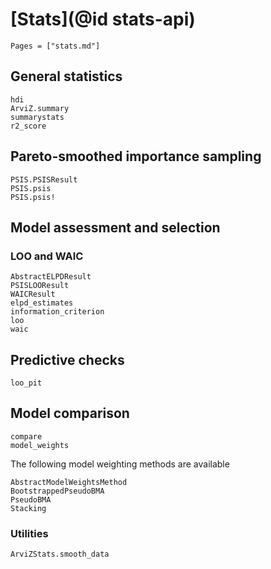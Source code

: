# [Stats](@id stats-api)

```@index
Pages = ["stats.md"]
```

## General statistics

```@docs
hdi
ArviZ.summary
summarystats
r2_score
```

## Pareto-smoothed importance sampling

```@docs
PSIS.PSISResult
PSIS.psis
PSIS.psis!
```

## Model assessment and selection

### LOO and WAIC

```@docs
AbstractELPDResult
PSISLOOResult
WAICResult
elpd_estimates
information_criterion
loo
waic
```

## Predictive checks

```@docs
loo_pit
```

## Model comparison

```@docs
compare
model_weights
```

The following model weighting methods are available
```@docs
AbstractModelWeightsMethod
BootstrappedPseudoBMA
PseudoBMA
Stacking
```

### Utilities

```@docs
ArviZStats.smooth_data
```
